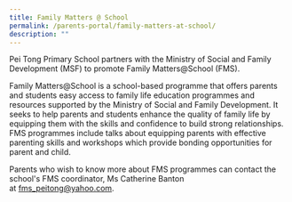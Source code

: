 ```yaml
---
title: Family Matters @ School
permalink: /parents-portal/family-matters-at-school/
description: ""
---
```

Pei Tong Primary School partners with the Ministry of Social and Family Development (MSF) to promote Family Matters@School (FMS).  

Family Matters@School is a school-based programme that offers parents and students easy access to family life education programmes and resources supported by the Ministry of Social and Family Development. It seeks to help parents and students enhance the quality of family life by equipping them with the skills and confidence to build strong relationships. FMS programmes include talks about equipping parents with effective parenting skills and workshops which provide bonding opportunities for parent and child.       

Parents who wish to know more about FMS programmes can contact the school's FMS coordinator, Ms Catherine Banton at [fms\_peitong@yahoo.com](mailto:fms_peitong@yahoo.com).